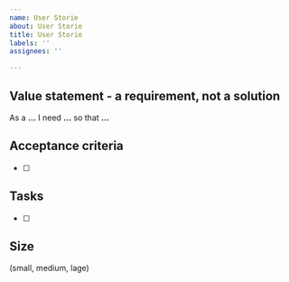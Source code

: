 ```yaml
---
name: User Storie
about: User Storie
title: User Storie
labels: ''
assignees: ''

---
```


## Value statement - a requirement, not a solution
As a **...** 
I need **...**
so that **...** 





## Acceptance criteria
- [ ] 


## Tasks
- [ ] 



## Size
(small, medium, lage)
